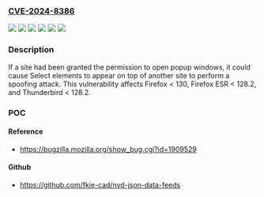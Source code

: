 ### [CVE-2024-8386](https://cve.mitre.org/cgi-bin/cvename.cgi?name=CVE-2024-8386)
![](https://img.shields.io/static/v1?label=Product&message=Firefox%20ESR&color=blue)
![](https://img.shields.io/static/v1?label=Product&message=Firefox&color=blue)
![](https://img.shields.io/static/v1?label=Product&message=Thunderbird&color=blue)
![](https://img.shields.io/static/v1?label=Version&message=unspecified%3C%20128.2%20&color=brighgreen)
![](https://img.shields.io/static/v1?label=Version&message=unspecified%3C%20130%20&color=brighgreen)
![](https://img.shields.io/static/v1?label=Vulnerability&message=SelectElements%20could%20be%20shown%20over%20another%20site%20if%20popups%20are%20allowed&color=brighgreen)

### Description

If a site had been granted the permission to open popup windows, it could cause Select elements to appear on top of another site to perform a spoofing attack. This vulnerability affects Firefox < 130, Firefox ESR < 128.2, and Thunderbird < 128.2.

### POC

#### Reference
- https://bugzilla.mozilla.org/show_bug.cgi?id=1909529

#### Github
- https://github.com/fkie-cad/nvd-json-data-feeds

